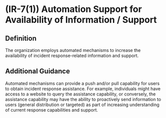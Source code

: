 
# (IR-7(1)) Automation Support for Availability of Information / Support

## Definition

The organization employs automated mechanisms to increase the availability of incident response-related information and support.

## Additional Guidance

Automated mechanisms can provide a push and/or pull capability for users to obtain incident response assistance. For example, individuals might have access to a website to query the assistance capability, or conversely, the assistance capability may have the ability to proactively send information to users (general distribution or targeted) as part of increasing understanding of current response capabilities and support.
